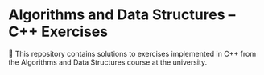 # Algorithms and Data Structures – C++ Exercises
🔎 This repository contains solutions to exercises implemented in C++ from the Algorithms and Data Structures course at the university. 
